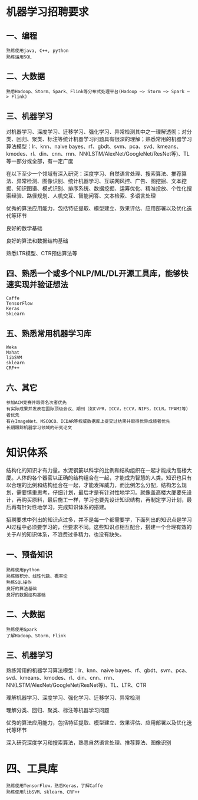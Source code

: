 # 机器学习招聘要求
## 一、编程
    熟练使用java, C++, python
    熟练运用SQL
## 二、大数据
    熟悉Hadoop、Storm、Spark、Flink等分布式处理平台(Hadoop —> Storm —> Spark —> Flink)
## 三、机器学习
对机器学习、深度学习、迁移学习、强化学习、异常检测其中之一理解透彻；对分类、回归、聚类、标注等统计机器学习问题具有很深的理解；熟悉常用的机器学习算法模型：lr、knn、naive bayes、rf、gbdt、svm、pca、svd、kmeans、kmodes、rl、din、cnn、rnn、NN(LSTM/AlexNet/GoogleNet/ResNet等)、TL等一部分或全部，有一定广度

在以下至少一个领域有深入研究：深度学习、自然语言处理、搜索算法、推荐算法、异常检测、图像识别、统计机器学习、互联网风控、广告、图挖掘、文本挖掘、知识图谱、模式识别、排序系统、数据挖掘、运筹优化、精准投放、个性化搜索经验、路径规划、人机交互、智能问答、文本检索、多语言处理

优秀的算法应用能力，包括特征提取、模型建立、效果评估、应用部署以及优化迭代等环节

良好的数学基础

良好的算法和数据结构基础

熟悉LTR模型、CTR预估算法等

## 四、熟悉一个或多个NLP/ML/DL开源工具库，能够快速实现并验证想法
    Caffe
    TensorFlow
    Keras
    SkLearn
## 五、熟悉常用机器学习库
    Weka
    Mahat
    libSVM
    sklearn
    CRF++
## 六、其它
    参加ACM竞赛并取得名次者优先
    有实际成果并发表在国际顶级会议、期刊（如CVPR，ICCV，ECCV，NIPS，ICLR，TPAMI等）者优先
    有在ImageNet、MSCOCO、ICDAR等权威数据库上提交过结果并取得优异成绩者优先
    长期跟踪机器学习领域的研究论文
    
# 知识体系
结构化的知识才有力量。水泥钢筯以科学的比例和结构组织在一起才能成为高楼大厦。人体的各个器官以正确的结构组合在一起，才能成为智慧的人类。知识也只有以合理的比例和结构组合在一起，才能发挥威力，而比例怎么分配，结构怎么规划，需要慎重思考，仔细计划，最后才是有针对性地学习。就像盖高楼大厦要先设计，再购买原料，最后施工一样，学习也要先设计知识结构，再制定学习计划，最后再有针对性地学习，完成知识体系的搭建。

招聘要求中列出的知识点过多，并不是每一个都需要学，下面列出的知识点是学习AI过程中必须要学习的，但要求不同。这些知识点相互配合，搭建一个合理有效的关于AI的知识体系，不浪费过多精力，也没有缺失。

## 一、预备知识
    熟练使用python
    熟练微积分、线性代数、概率论
    熟练SQL操作
    良好的算法基础
    良好的数据结构基础
## 二、大数据
    熟练使用Spark
    了解Hadoop、Storm、Flink
## 三、机器学习
熟练常用的机器学习算法模型：lr、knn、naive bayes、rf、gbdt、svm、pca、svd、kmeans、kmodes、rl、din、cnn、rnn、NN(LSTM/AlexNet/GoogleNet/ResNet等)、TL、LTR、CTR

理解机器学习、深度学习、强化学习、迁移学习、异常检测

理解分类、回归、聚类、标注等机器学习问题

优秀的算法应用能力，包括特征提取、模型建立、效果评估、应用部署以及优化迭代等环节

深入研究深度学习和搜索算法，熟悉自然语言处理、推荐算法、图像识别

# 四、工具库
    熟练使用TensorFlow，熟悉Keras，了解Caffe
    熟练使用libSVM、sklearn、CRF++
